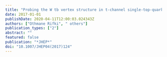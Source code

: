 ```yaml
---
title: "Probing the W tb vertex structure in t-channel single-top-quark production and decay in pp collisions at $ sqrts=8 $ TeV with the ATLAS detector"
date: 2017-01-01
publishDate: 2020-04-11T12:00:03.024343Z
authors: ["Othmane Rifki", " others"]
publication_types: ["2"]
abstract: ""
featured: false
publication: "*JHEP*"
doi: "10.1007/JHEP04(2017)124"
---
```


